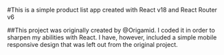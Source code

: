 #This is a simple product list app created with React v18 and React Router v6

##This project was originally created by @Origamid. I coded it in order to sharpen my abilities with React. I have, however, included a simple mobile responsive design that was left out from the original project.
